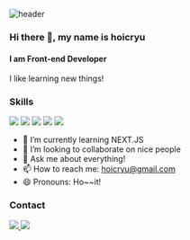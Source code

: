 ![header](https://capsule-render.vercel.app/api?type=waving&color=auto&height=300&section=header&text=Hoic's_Github&fontSize=70)

### Hi there 👋, my name is hoicryu
#### I am Front-end Developer

I like learning new things!

### Skills
<p>
  <img src="https://img.shields.io/badge/React-61DAFB?style=flat-square&logo=React&logoColor=black"/>
  <img src="https://img.shields.io/badge/TypeScript-3178C6?style=flat-square&logo=TypeScript&logoColor=white"/>
  <img src="https://img.shields.io/badge/Nextdotjs-000000?style=flat-square&logo=Nextdotjs&logoColor=white"/>
  <img src="https://img.shields.io/badge/Svelte-FF3E00?style=flat-square&logo=Svelte&logoColor=black"/>
  <img src="https://img.shields.io/badge/rubyonrails-D30001?style=flat-square&logo=rubyonrails&logoColor=black"/>
</p>


- 🌱 I’m currently learning NEXT.JS
- 👯 I’m looking to collaborate on nice people 
- 💬 Ask me about everything! 
- 📫 How to reach me: hoicryu@gmail.com 
- 😄 Pronouns: Ho~~it!

### Contact
<p>
  <a href="https://velog.io/@hoicryu" alt="velog" target="_blank">
    <img src="https://img.shields.io/badge/Velog-1EBC8F?style=for-the-badge&logo=velog&logoColor=white" />
  </a>
  <a href="mailto:hoicryu@gmail.com" alt="gmail">
    <img src="https://img.shields.io/badge/hoicryu@gmail.com-D14836?style=for-the-badge&logo=gmail&logoColor=white" />
  </a>
</p>
  
